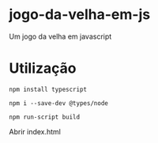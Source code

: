 # jogo-da-velha-em-js
Um jogo da velha em javascript


# Utilização

```npm install typescript ```

```npm i --save-dev @types/node```

```npm run-script build```

Abrir index.html
